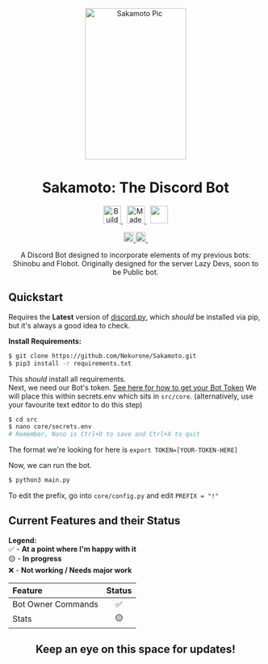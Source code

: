 
<!-- HEADER -->
<p align="center"><img alt="Sakamoto Pic" src="https://i.imgur.com/mLQ3T06.png" height=300 width=200></p>
<h1 align="center">Sakamoto: The Discord Bot</h1>

<!-- BADGES -->
<p align="center">
  <a href="https://forthebadge.com" target="_blank">
    <img src="https://forthebadge.com/images/badges/built-with-love.svg" alt="Build with <3" height="35"/>
  </a>
  &nbsp;
  <a href="https://forthebadge.com" target="_blank">
    <img src="https://forthebadge.com/images/badges/made-with-python.svg" alt="Made with python" height="35" />
  </a>
  &nbsp;
  <a href="https://forthebadge.com" target="_blank">
    <img src="https://forthebadge.com/images/badges/powered-by-coffee.svg" height="35"/>
  </a>

<p align="center">
  <a
  href="https://github.com/psf/black"
   target="_blank">
      <img
        src="https://img.shields.io/badge/code%20style-black-000000.svg"
        alt="Code style: black" height="20" />
  </a>
<a href="http://makeapullrequest.com" target="_blank"><img src="https://img.shields.io/badge/PRs-welcome-bcentergreen.svg?style=shields" height="20"/>&nbsp;</a>  

<!-- ABSTRACT -->

<p align="center">A Discord Bot designed to incorporate elements of my previous bots: Shinobu and Flobot. Originally designed for the server Lazy Devs, soon to be Public bot.</p>

<!-- Quickstart-->
## Quickstart 
Requires the **Latest** version of [discord.py](https://github.com/Rapptz/discord.py), which _should_ be installed via pip, but it's always a good idea to check.  

**Install Requirements:**
``` sh
$ git clone https://github.com/Nekurone/Sakamoto.git
$ pip3 install -r requirements.txt
```
This _should_ install all requirements.  
Next, we need our Bot's token. [See here for how to get your Bot Token](https://discordpy.readthedocs.io/en/stable/discord.html)
We will place this within secrets.env which sits in `src/core`. (alternatively, use your favourite text editor to do this step)
``` sh
$ cd src
$ nano core/secrets.env
# Remember, Nano is Ctrl+O to save and Ctrl+X to quit
```
The format we're looking for here is `export TOKEN=[YOUR-TOKEN-HERE]`

Now, we can run the bot. 
``` sh 
$ python3 main.py
```

To edit the prefix, go into `core/config.py` and edit `PREFIX = "!"`

## Current Features and their Status 
**Legend:**  
✅ - **At a point where I'm happy with it**  
🟡 - **In progress**  
❌ - **Not working / Needs major work**  


| Feature | Status |
|:---- | :----: |
|Bot Owner Commands | ✅ |
|Stats | 🟡 |

<h2 align="center">Keep an eye on this space for updates!</h2>
